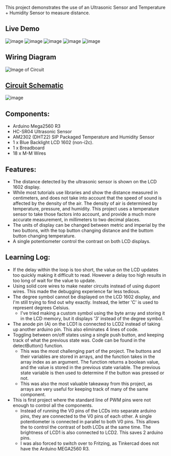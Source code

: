 This project demonstrates the use of an Ultrasonic Sensor and Temperature + Humidity Sensor to measure distance.

## Live Demo
[comment]: # (insert video in the next line)


![image](https://howtomechatronics.com/wp-content/uploads/2022/02/HC-SR04-Ultrasonic-Sensor-Dimensions-768x750.png?ezimgfmt=ng:webp/ngcb2)
![image](https://howtomechatronics.com/wp-content/uploads/2022/02/HC-SR04-Ultrasonic-Sensor-Pinout.png?ezimgfmt=ng:webp/ngcb2)
![image](https://howtomechatronics.com/wp-content/uploads/2022/01/How-Ultrasonic-Sensor-Working-Principle-Explained-768x394.jpg?ezimgfmt=ng:webp/ngcb2)
![image](https://howtomechatronics.com/wp-content/uploads/2015/07/Ultrasonic-Sensor-Diagram.png?ezimgfmt=ng:webp/ngcb2)
![image](https://howtomechatronics.com/wp-content/uploads/2022/01/How-Ultrasonic-Sensor-calculates-distance-from-object-768x535.jpg?ezimgfmt=ng:webp/ngcb2)


## Wiring Diagram
![Image of Circuit]()

## [Circuit Schematic]()
![image]()

## Components:
- Arduino Mega2560 R3
- HC-SR04 Ultrasonic Sensor
- AM2302 (DHT22) SIP Packaged Temperature and Humidity Sensor
- 1 x Blue Backlight LCD 1602 (non-i2c).
- 1 x Breadboard
- 18 x M-M Wires

## Features:
- The distance detected by the ultrasonic sensor is shown on the LCD 1602 display.
- While most tutorials use libraries and show the distance measured in centimeters, and does not take into account that the speed of sound is affected by the density of the air. The density of air is determined by temperature, pressure, and humidity. This project uses a temperature sensor to take those factors into account, and provide a much more accurate measurement, in millimeters to two decimal places.
- The units of display can be changed between metric and imperial by the two buttons, with the top button changing distance and the buttom button changing temperature.
- A single potentiometer control the contrast on both LCD displays.

## Learning Log:
- If the delay within the loop is too short, the value on the LCD updates too quickly making it difficult to read. However a delay too high results in too long of wait for the value to update.
- Using solid core wires to make neater circuits instead of using dupont wires. This made the debugging experience far less tedious.
- The degree symbol cannot be displayed on the LCD 1602 display, and I'm still trying to find out why exactly. Instead, the letter 'C' is used to represent degrees Celsius.
  - I've tried making a custom symbol using the byte array and storing it in the LCD memory, but it displays '3' instead of the degree symbol.
- The anode pin (A) on the LCD1 is connected to LCD2 instead of taking up another arduino pin. This also eliminates 4 lines of code.
- Toggling between on/off states using a single push button, and keeping track of what the previous state was. Code can be found in the detectButton() function.
  - This was the most challenging part of the project. The buttons and their variables are stored in arrays, and the function takes in the array index as an argument. The function returns a boolean value, and the value is stored in the previous state variable. The previous state variable is then used to determine if the button was pressed or not.
  - This was also the most valuable takeaway from this project, as arrays are very useful for keeping track of many of the same component.
- This is first project where the standard line of PWM pins were not enough to control all the components.  
  - Instead of running the V0 pins of the LCDs into separate arduino pins, they are connected to the V0 pins of each other. A single potentiometer is connected in parallel to both V0 pins. This allows the to control the contrast of both LCDs at the same time. The brightness of LCD1 is also connected to LCD2. This saves 2 arduino pins.
  - I was also forced to switch over to Fritzing, as Tinkercad does not have the Arduino MEGA2560 R3.